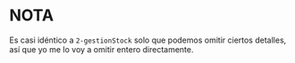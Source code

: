 # NOTA

Es casi idéntico a `2-gestionStock` solo que podemos omitir ciertos detalles, así que yo me lo voy a omitir entero directamente.
